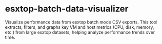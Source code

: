 # esxtop-batch-data-visualizer
Visualize performance data from esxtop batch mode CSV exports. This tool extracts, filters, and graphs key VM and host metrics (CPU, disk, memory, etc.) from large esxtop datasets, helping analyze performance trends over time.
